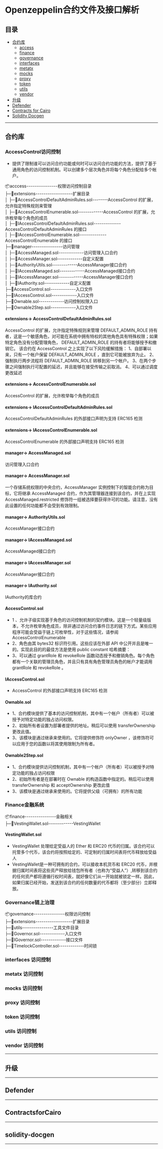 # Openzeppelin合约文件及接口解析

## 目录

- [合约库](#合约库)
  - [access](#AccessControl访问控制)
  - [finance](#Finance金融)
  - [governance](#Governance链上治理)
  - [interfaces](#IERC标准接口)
  - [metatx](#ERC721元数据)
  - [mocks](#测试)
  - [proxy](#proxy代理模式)
  - [token](#Token标准实现)
  - [utils](#utils工具函数)
  - [vendor](#扩展)
- [升级](#升级)
- [Defender](#Defender )
- [Contracts for Cairo](#ContractsforCairo)
- [Solidity Docgen](#solidity-docgen)

---

## 合约库

### AccessControl访问控制

- 提供了限制谁可以访问合约功能或何时可以访问合约功能的方法，提供了基于通用角色的访问控制机制。可以创建多个层次角色并将每个角色分配给多个帐户。

📦acccess----------------权限访问控制目录<br />
├─📂extensions-------------------扩展目录<br />
│  ├─📜AccessControlDefaultAdminRules.sol--------AccessControl 的扩展，允许指定特殊规则来管理<br />
│  ├─📜AccessControlEnumerable.sol-------------AccessControl 的扩展，允许枚举每个角色的成员<br />
│  ├─📜IAccessControlDefaultAdminRules.sol--------------AccessControlDefaultAdminRules 的接口<br />
│  ├─📜IAccessControlEnumerable.sol--------------AccessControlEnumerable 的接口<br />
├─📂manager----------------访问管理<br />
│  ├─📜AccessManaged.sol-------------访问管理入口合约<br />
│  ├─📜AccessManager.sol-------------自定义配置<br />
│  ├─📜AuthorityUtils.sol-------------AccessManager接口合约<br />
│  ├─📜IAccessManaged.sol-------------AccessManaged接口合约<br />
│  ├─📜IAccessManager.sol-------------AccessManager接口合约<br />
│  ├─📜IAuthority.sol-------------自定义配置<br />
├─📜AccessControl.sol-------------入口文件<br />
├─📜IAccessControl.sol-------------入口文件<br />
├─📜Ownable.sol-------------访问控制权限入口<br />
├─📜Ownable2Step.sol-------------入口文件<br />

#### extensions-> AccessControlDefaultAdminRules.sol
AccessControl 的扩展，允许指定特殊规则来管理 DEFAULT_ADMIN_ROLE 持有者，这是一个敏感角色，对可能在系统中拥有特权的其他角色具有特殊权限；如果特定角色没有分配管理角色， DEFAULT_ADMIN_ROLE 的持有者将能够授予和撤销它。
该合约在 AccessControl 之上实现了以下风险缓解措施：
1、自部署以来，只有一个帐户保留 DEFAULT_ADMIN_ROLE ，直到它可能被放弃为止。
2、强制执行两步流程将 DEFAULT_ADMIN_ROLE 转移到另一个帐户。
3、在两个步骤之间强制执行可配置的延迟，并且能够在接受传输之前取消。
4、可以通过调度更改延迟

#### extensions-> AccessControlEnumerable.sol
AccessControl 的扩展，允许枚举每个角色的成员

#### extensions-> IAccessControlDefaultAdminRules.sol
AccessControlDefaultAdminRules 的外部接口声明为支持 ERC165 检测

#### extensions-> IAccessControlEnumerable.sol
AccessControlEnumerable 的外部接口声明支持 ERC165 检测

#### manager-> AccessManaged.sol
访问管理入口合约

#### manager-> AccessManager.sol
一个存储系统权限的中央合约，AccessManager 实例控制下的智能合约称为目标，它将继承 AccessManaged 合约，作为其管理器连接到该合约，并在上实现 AccessManaged.restricted 修饰符一组被选择要获得许可的功能。请注意，没有此设置的任何功能都不会受到有效限制。

#### manager-> AuthorityUtils.sol
AccessManager接口合约

#### manager-> IAccessManaged.sol
AccessManaged接口合约

#### manager-> IAccessManager.sol
AccessManager接口合约

#### manager-> IAuthority.sol
IAuthority的库合约

#### AccessControl.sol
- 1 、允许子级实现基于角色的访问控制机制的契约模块。这是一个轻量级版本，不允许枚举角色成员，除非通过访问合约事件日志的链下方式。某些应用程序可能会受益于链上可枚举性，对于这些情况，请参阅 AccessControlEnumerable
- 2、角色由其 bytes32 标识符引用。这些应该在外部 API 中公开并且是唯一的。实现此目的的最佳方法是使用 public constant 哈希摘要：
- 3、可以通过 grantRole 和 revokeRole 函数动态授予和撤销角色。每个角色都有一个关联的管理员角色，并且只有具有角色管理员角色的帐户才能调用 grantRole 和 revokeRole 。

#### IAccessControl.sol
- AccessControl 的外部接口声明支持 ERC165 检测

#### Ownable.sol
- 1、合约模块提供了基本的访问控制机制，其中有一个帐户（所有者）可以被授予对特定功能的独占访问权限。
- 2、初始所有者设置为部署者提供的地址。稍后可以使用 transferOwnership 更改此值。
- 3、该模块是通过继承来使用的。它将提供修饰符 onlyOwner ，该修饰符可以应用于您的函数以将其使用限制为所有者。

#### Ownable2Step.sol
- 1、合约模块提供访问控制机制，其中有一个帐户（所有者）可以被授予对特定功能的独占访问权限
- 2、初始所有者是在部署时在 Ownable 的构造函数中指定的。稍后可以使用 transferOwnership 和 acceptOwnership 更改此值
- 3、该模块是通过继承来使用的。它将提供父级（可拥有）的所有功能

### Finance金融系统
📦finance----------------金融相关<br />
├─📜VestingWallet.sol-------------VestingWallet<br />

#### VestingWallet.sol
- VestingWallet 处理给定受益人的 Ether 和 ERC20 代币的归属。该合约可以托管多个代币，该合约将按照给定的、可定制的归属时间表将代币释放给受益人
- VestingWallet是一种可拥有的合约，可以接收本机货币和 ERC20 代币，并根据归属时间表将这些资产释放给钱包所有者（也称为“受益人”）,转移到该合约的任何资产都将遵循行权时间表，就好像它们从一开始就被锁定一样。因此，如果归属已经开始，发送到该合约的任何数量的代币都将（至少部分）立即释放。

### Governance链上治理
📦governance----------------权限访问控制<br />
├─📂extensions-------------------扩展目录<br />
├─📂utils----------------工具文件目录<br />
├─📜Governor.sol-------------入口文件<br />
├─📜IGovernor.sol-------------接口文件<br />
├─📜TimelockController.sol-------------时间锁<br />

### interfaces 访问控制

### metatx 访问控制

### mocks 访问控制

### proxy 访问控制

### token 访问控制

### utils 访问控制

### vendor 访问控制


--- 

## 升级

--- 

## Defender

--- 

## ContractsforCairo

--- 

## solidity-docgen

--- 
